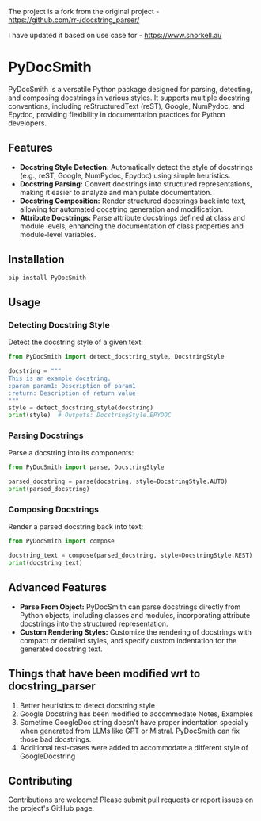 The project is a fork from the original project - https://github.com/rr-/docstring_parser/

I have updated it based on use case for - https://www.snorkell.ai/

# PyDocSmith

PyDocSmith is a versatile Python package designed for parsing, detecting, and composing docstrings in various styles. It supports multiple docstring conventions, including reStructuredText (reST), Google, NumPydoc, and Epydoc, providing flexibility in documentation practices for Python developers.

## Features

- **Docstring Style Detection:** Automatically detect the style of docstrings (e.g., reST, Google, NumPydoc, Epydoc) using simple heuristics.
- **Docstring Parsing:** Convert docstrings into structured representations, making it easier to analyze and manipulate documentation.
- **Docstring Composition:** Render structured docstrings back into text, allowing for automated docstring generation and modification.
- **Attribute Docstrings:** Parse attribute docstrings defined at class and module levels, enhancing the documentation of class properties and module-level variables.

## Installation

```bash
pip install PyDocSmith
```

## Usage

### Detecting Docstring Style

Detect the docstring style of a given text:

```python
from PyDocSmith import detect_docstring_style, DocstringStyle

docstring = """
This is an example docstring.
:param param1: Description of param1
:return: Description of return value
"""
style = detect_docstring_style(docstring)
print(style)  # Outputs: DocstringStyle.EPYDOC
```

### Parsing Docstrings

Parse a docstring into its components:

```python
from PyDocSmith import parse, DocstringStyle

parsed_docstring = parse(docstring, style=DocstringStyle.AUTO)
print(parsed_docstring)
```

### Composing Docstrings

Render a parsed docstring back into text:

```python
from PyDocSmith import compose

docstring_text = compose(parsed_docstring, style=DocstringStyle.REST)
print(docstring_text)
```

## Advanced Features

- **Parse From Object:** PyDocSmith can parse docstrings directly from Python objects, including classes and modules, incorporating attribute docstrings into the structured representation.
- **Custom Rendering Styles:** Customize the rendering of docstrings with compact or detailed styles, and specify custom indentation for the generated docstring text.

## Things that have been modified wrt to docstring_parser

1. Better heuristics to detect docstring style
2. Google Docstring has been modified to accommodate Notes, Examples
3. Sometime GoogleDoc string doesn't have proper indentation specially when generated from LLMs like GPT or Mistral. PyDocSmith can fix those bad docstrings.
4. Additional test-cases were added to accommodate a different style of GoogleDocstring

## Contributing

Contributions are welcome! Please submit pull requests or report issues on the project's GitHub page.


